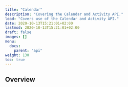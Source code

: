 ```yaml
---
title: "Calendar"
description: "Covering the Calendar and Activity API."
lead: "Covers use of the Calendar and Activity API."
date: 2020-10-13T15:21:01+02:00
lastmod: 2020-10-13T15:21:01+02:00
draft: false
images: []
menu: 
  docs:
    parent: "api"
weight: 130
toc: true
---
```


## Overview